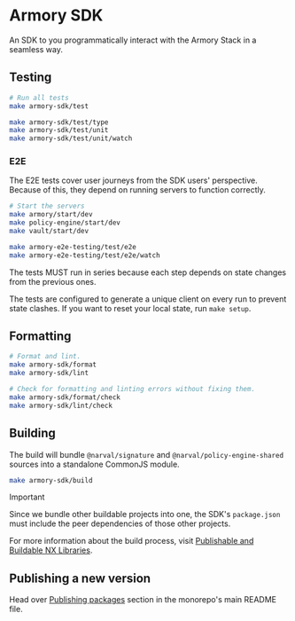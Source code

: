 # Armory SDK

An SDK to you programmatically interact with the Armory Stack in a seamless way.

## Testing

```bash
# Run all tests
make armory-sdk/test

make armory-sdk/test/type
make armory-sdk/test/unit
make armory-sdk/test/unit/watch
```

### E2E

The E2E tests cover user journeys from the SDK users' perspective. Because of
this, they depend on running servers to function correctly.

```bash
# Start the servers
make armory/start/dev
make policy-engine/start/dev
make vault/start/dev

make armory-e2e-testing/test/e2e
make armory-e2e-testing/test/e2e/watch
```

The tests MUST run in series because each step depends on state changes from
the previous ones.

The tests are configured to generate a unique client on every run to prevent
state clashes. If you want to reset your local state, run `make setup`.

## Formatting

```bash
# Format and lint.
make armory-sdk/format
make armory-sdk/lint

# Check for formatting and linting errors without fixing them.
make armory-sdk/format/check
make armory-sdk/lint/check
```

## Building

The build will bundle `@narval/signature` and `@narval/policy-engine-shared`
sources into a standalone CommonJS module.

```bash
make armory-sdk/build
```

> [!IMPORTANT]
> Since we bundle other buildable projects into one, the SDK's `package.json`
> must include the peer dependencies of those other projects.

For more information about the build process, visit [Publishable and Buildable
NX Libraries](https://nx.dev/concepts/buildable-and-publishable-libraries).

## Publishing a new version

Head over [Publishing packages](../../README.md#publishing-packages) section in
the monorepo's main README file.
